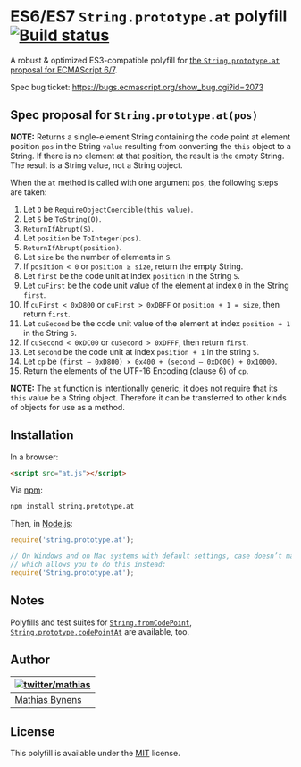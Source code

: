 # ES6/ES7 `String.prototype.at` polyfill [![Build status](https://travis-ci.org/mathiasbynens/String.prototype.at.svg?branch=master)](https://travis-ci.org/mathiasbynens/String.prototype.at)

A robust & optimized ES3-compatible polyfill for [the `String.prototype.at` proposal for ECMAScript 6/7](http://esdiscuss.org/topic/string-prototype-symbolat-improved-string-prototype-charat).

Spec bug ticket: <https://bugs.ecmascript.org/show_bug.cgi?id=2073>

## Spec proposal for `String.prototype.at(pos)`

**NOTE:** Returns a single-element String containing the code point at element position `pos` in the String `value` resulting from converting the `this` object to a String. If there is no element at that position, the result is the empty String. The result is a String value, not a String object.

When the `at` method is called with one argument `pos`, the following steps are taken:

01. Let `O` be `RequireObjectCoercible(this value)`.
02. Let `S` be `ToString(O)`.
03. `ReturnIfAbrupt(S)`.
04. Let `position` be `ToInteger(pos)`.
05. `ReturnIfAbrupt(position)`.
06. Let `size` be the number of elements in `S`.
07. If `position < 0` or `position ≥ size`, return the empty String.
08. Let `first` be the code unit at index `position` in the String `S`.
09. Let `cuFirst` be the code unit value of the element at index `0` in the String `first`.
10. If `cuFirst < 0xD800` or `cuFirst > 0xDBFF` or `position + 1 = size`, then return `first`.
11. Let `cuSecond` be the code unit value of the element at index `position + 1` in the String `S`.
12. If `cuSecond < 0xDC00` or `cuSecond > 0xDFFF`, then return `first`.
13. Let `second` be the code unit at index `position + 1` in the string `S`.
14. Let `cp` be `(first – 0xD800) × 0x400 + (second – 0xDC00) + 0x10000`.
15. Return the elements of the UTF-16 Encoding (clause 6) of `cp`.

**NOTE:** The `at` function is intentionally generic; it does not require that its `this` value be a String object. Therefore it can be transferred to other kinds of objects for use as a method.

## Installation

In a browser:

```html
<script src="at.js"></script>
```

Via [npm](http://npmjs.org/):

```bash
npm install string.prototype.at
```

Then, in [Node.js](http://nodejs.org/):

```js
require('string.prototype.at');

// On Windows and on Mac systems with default settings, case doesn’t matter,
// which allows you to do this instead:
require('String.prototype.at');
```

## Notes

Polyfills and test suites for [`String.fromCodePoint`](https://mths.be/fromcodepoint), [`String.prototype.codePointAt`](https://mths.be/codepointat) are available, too.

## Author

| [![twitter/mathias](https://gravatar.com/avatar/24e08a9ea84deb17ae121074d0f17125?s=70)](https://twitter.com/mathias "Follow @mathias on Twitter") |
|---|
| [Mathias Bynens](https://mathiasbynens.be/) |

## License

This polyfill is available under the [MIT](https://mths.be/mit) license.
